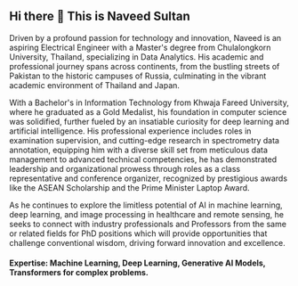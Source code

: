 ## Hi there 👋 This is Naveed Sultan

Driven by a profound passion for technology and innovation, Naveed is an aspiring Electrical Engineer with a Master's degree from Chulalongkorn University, Thailand, specializing in Data Analytics. His academic and professional journey spans across continents, from the bustling streets of Pakistan to the historic campuses of Russia, culminating in the vibrant academic environment of Thailand and Japan. 

With a Bachelor's in Information Technology from Khwaja Fareed University, where he graduated as a Gold Medalist, his foundation in computer science was solidified, further fueled by an insatiable curiosity for deep learning and artificial intelligence. His professional experience includes roles in examination supervision, and cutting-edge research in spectrometry data annotation, equipping him with a diverse skill set from meticulous data management to advanced technical competencies, he has demonstrated leadership and organizational prowess through roles as a class representative and conference organizer, recognized by prestigious awards like the ASEAN Scholarship and the Prime Minister Laptop Award. 

As he continues to explore the limitless potential of AI in machine learning, deep learning, and image processing in healthcare and remote sensing, he seeks to connect with industry professionals and Professors from the same or related fields for PhD positions which will provide opportunities that challenge conventional wisdom, driving forward innovation and excellence.

#### Expertise: Machine Learning, Deep Learning, Generative AI Models, Transformers for complex problems.

<!--
**naveedsultan587/naveedsultan587** is a ✨ _special_ ✨ repository because its `README.md` (this file) appears on your GitHub profile.

Here are some ideas to get you started:

- 🔭 I’m currently working on ...
- 🌱 I’m currently learning ...
- 👯 I’m looking to collaborate on ...
- 🤔 I’m looking for help with ...
- 💬 Ask me about ...
- 📫 How to reach me: ...
- 😄 Pronouns: ...
- ⚡ Fun fact: ...
-->
